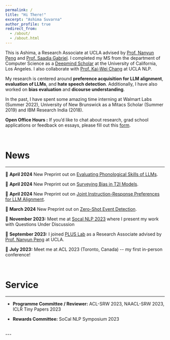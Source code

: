 ```yaml
---
permalink: /
title: "Hi There!"
excerpt: "Ashima Suvarna"
author_profile: true
redirect_from: 
  - /about/
  - /about.html
---
```


This is Ashima, a Research Associate at UCLA advised by [Prof. Nanyun Peng](https://vnpeng.net/) and [Prof. Saadia Gabriel](https://saadia-gabriel.github.io/). I completed my MS from the department of Computer Science as a [Deepmind Scholar](https://deepmind.google/about/education/) at the University of California, Los Angeles. I also collaborate with [Prof. Kai-Wei Chang](https://web.cs.ucla.edu/~kwchang/) at UCLA NLP. 

My research is centered around **preference acquisition for LLM alignment**, **evaluation of LLMs**, and **hate speech detection**. Additionally, I have also worked on **bias evaluation** and **dicourse understanding**. 

In the past, I have spent some amazing time interning at Walmart Labs (Summer 2022), University of New Brunswick as a Mitacs Scholar (Summer 2019) and IBM Research India (2018).

**Open Office Hours :** If you’d like to chat about research, grad school applications or feedback on essays, please fill out this [form](https://forms.gle/RqpiK85fBZAQ6U4YA).
 
<br/>


News
======
---
🍄 **April 2024** New Preprint out on [Evaluating Phonological Skills of LLMs](https://arxiv.org/abs/2404.02456).

🍄 **April 2024** New Preprint out on [Surveying Bias in T2I Models](https://arxiv.org/abs/2404.01030).

🍄 **April 2024** New Preprint out on [Joint Instruction-Response Preferences for LLM Alignment](https://arxiv.org/abs/2404.00530).

🍄 **March 2024** New Preprint out on [Zero-Shot Event Detection](https://arxiv.org/pdf/2403.02586).

🍄 **November 2023:** Meet me at [Socal NLP 2023](https://socalnlp.github.io/symp23/index.html) where I present my work with Questions Under Discussion
  
🍄 **September 2023:** I joined [PLUS Lab](https://vnpeng.net/group/) as a Research Associate advised by [Prof. Nanyun Peng](https://vnpeng.net/) at UCLA.

🍄 **July 2023:** Meet me at ACL 2023 (Toronto, Canada) -- my first in-person conference!


<br/>

Service
======
---

- **Programme Committee / Reviewer:** ACL-SRW 2023, NAACL-SRW 2023, ICLR Tiny Papers 2023 <br/>

- **Rewards Committee:** SoCal NLP Symposium 2023 <br/>


<br/>
---
<br/>








<!-- For more info
======
- My publications can be found [here](/publications).
- My contact information can be found [here](/contact). -->


 
